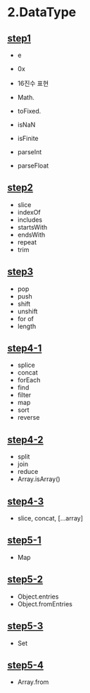 # 2.DataType

## [step1](/Part1/2.DataType/step1.md)

- e
- 0x
- 16진수 표현

- Math.
- toFixed.

- isNaN
- isFinite

- parseInt
- parseFloat

## [step2](/Part1/2.DataType/step2.md)

- slice
- indexOf
- includes
- startsWith
- endsWith
- repeat
- trim

## [step3](/Part1/2.DataType/step3.md)

- pop
- push
- shift
- unshift
- for of
- length

## [step4-1](/Part1/2.DataType/step4-1.md)

- splice
- concat
- forEach
- find
- filter
- map
- sort
- reverse

## [step4-2](/Part1/2.DataType/step4-2.md)

- split
- join
- reduce
- Array.isArray()

## [step4-3](/Part1/2.DataType/step4-3.md)

- slice, concat, [...array]

## [step5-1](/Part1/2.DataType/step5-1.md)

- Map

## [step5-2](/Part1/2.DataType/step5-2.md)

- Object.entries
- Object.fromEntries

## [step5-3](/Part1/2.DataType/step5-3.md)

- Set

## [step5-4](/Part1/2.DataType/step5-4.md)

- Array.from

